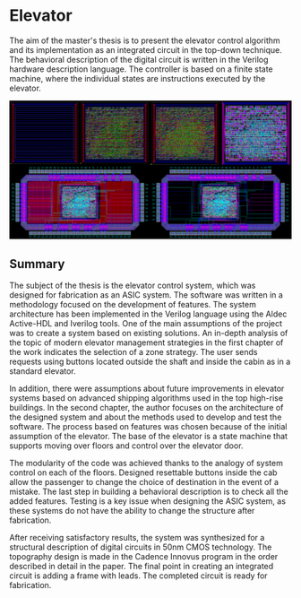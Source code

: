 # Elevator

The aim of the master's thesis is to present the elevator control algorithm and its implementation as an integrated circuit in the top-down technique. The behavioral description of the digital circuit is written in the Verilog hardware description language. The controller is based on a finite state machine, where the individual states are instructions executed by the elevator.


<img src="https://github.com/Fysek/Elevator/blob/master/pictures/asic/all.png" width="1000"/>

## Summary 

The subject of the thesis is the elevator control system, which was designed for fabrication as an ASIC system. The software was written in a methodology focused on the development of features. The system architecture has been implemented in the Verilog language using the Aldec Active-HDL and Iverilog tools. One of the main assumptions of the project was to create a system based on existing solutions. An in-depth analysis of the topic of modern elevator management strategies in the first chapter of the work indicates the selection of a zone strategy. The user sends requests using buttons located outside the shaft and inside the cabin as in a standard elevator. 

In addition, there were assumptions about future improvements in elevator systems based on advanced shipping algorithms used in the top high-rise buildings. In the second chapter, the author focuses on the architecture of the designed system and about the methods used to develop and test the software. The process based on features was chosen because of the initial assumption of the elevator. The base of the elevator is a state machine that supports moving over floors and control over the elevator door. 

The modularity of the code was achieved thanks to the analogy of system control on each of the floors. Designed resettable buttons inside the cab allow the passenger to change the choice of destination in the event of a mistake. The last step in building a behavioral description is to check all the added features. Testing is a key issue when designing the ASIC system, as these systems do not have the ability to change the structure after fabrication. 

After receiving satisfactory results, the system was synthesized for a structural description of digital circuits in 50nm CMOS technology. The topography design is made in the Cadence Innovus program in the order described in detail in the paper. The final point in creating an integrated circuit is adding a frame with leads. The completed circuit is ready for fabrication. 
